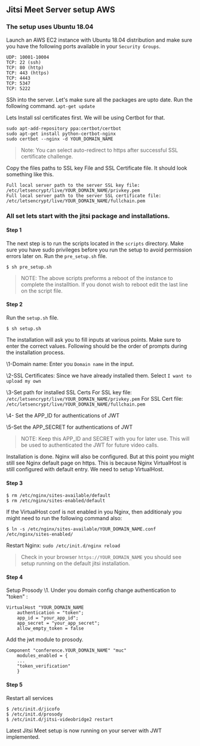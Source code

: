 ## Jitsi Meet Server setup AWS

### The setup uses Ubuntu 18.04

Launch an AWS EC2 instance with Ubuntu 18.04  distribution and make sure you have the following ports available in your `Security Groups`. 
```
UDP: 10001-10004
TCP: 22 (ssh)
TCP: 80 (http)
TCP: 443 (https)
TCP: 4443
TCP: 5347
TCP: 5222 
```

SSh into the server. Let's make sure all the packages are upto date. Run the following command. 
`apt-get update` 

Lets Install ssl certificates first. We will be using Certbot for that.
```
sudo apt-add-repository ppa:certbot/certbot
sudo apt-get install python-certbot-nginx
sudo certbot --nginx -d YOUR_DOMAIN_NAME
```

> Note: You can select auto-redirect to https after successful SSL certificate challenge. 

Copy the files paths to SSL key File and SSL Certificate file. It should look something like this.
```
Full local server path to the server SSL key file:
/etc/letsencrypt/live/YOUR_DOMAIN_NAME/privkey.pem
Full local server path to the server SSL certificate file:
/etc/letsencrypt/live/YOUR_DOMAIN_NAME/fullchain.pem
```

### All set lets start with the jitsi package and installations.
#### Step 1
The next step is to run the scripts located in the `scripts` directory. Make sure you have sudo privileges before you run the setup to avoid permission errors later on. 
Run the `pre_setup.sh` file. 
```
$ sh pre_setup.sh
```
>NOTE: The above scripts preforms a reboot of the instance to complete the installtion. If you donot wish to reboot edit the last line on the script file. 
#### Step 2
Run the `setup.sh` file. 
```
$ sh setup.sh
```

The installation will ask you to fill inputs at various points. Make sure to enter the correct values.
Following should be the order of prompts during the installation process.

\1-Domain name: Enter you `Domain name` in the input.

\2-SSL Certificates: Since we have already installed them.  Select  `I want to upload my own`

\3-Set path for installed SSL Certs 
For SSL key file: `/etc/letsencrypt/live/YOUR_DOMAIN_NAME/privkey.pem` 
For SSL Cert file: `/etc/letsencrypt/live/YOUR_DOMAIN_NAME/fullchain.pem` 

\4- Set the APP_ID for authentications of JWT

\5-Set the APP_SECRET for authentications of JWT

> NOTE: Keep this APP_ID and SECRET with you for later use. This will be used to authenticated the JWT for future video calls.

Installation is done. Nginx will also be configured. But at this point you might still see Nginx default page on https. This is because Nginx VirtualHost is still configured with default entry. We need to setup VirtualHost.
#### Step 3

```
$ rm /etc/nginx/sites-available/default
$ rm /etc/nginx/sites-enabled/default
```
If the VirtualHost conf is not enabled in you Nginx, then additionaly you might need to run the following command also:
```
$ ln -s /etc/nginx/sites-available/YOUR_DOMAIN_NAME.conf /etc/nginx/sites-enabled/
```

Restart Nginx:
`sudo /etc/init.d/nginx reload`
>Check in your browser `https://YOUR_DOMAIN_NAME` you should see setup running on the default jitsi installation.

#### Step 4
Setup Prosody
\1. Under you domain config change authentication to "token" :
``` 
VirtualHost "YOUR_DOMAIN_NAME
	authentication = "token";
    app_id = "your_app_id";
    app_secret = "your_app_secret";
    allow_empty_token = false
```
Add the jwt module to prosody.
```
Component "conference.YOUR_DOMAIN_NAME" "muc"
    modules_enabled = { 
    ...
    "token_verification" 
    }
```
#### Step 5
Restart all services
```
$ /etc/init.d/jicofo
$ /etc/init.d/prosody
$ /etc/init.d/jitsi-videobridge2 restart
```
Latest Jitsi Meet setup is now running on your server with JWT implemented.

